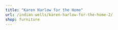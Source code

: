 ```yaml
---
title: "Karen Harlow for the Home"
url: /indian-wells/karen-harlow-for-the-home-2/
shop: furniture
---
```

